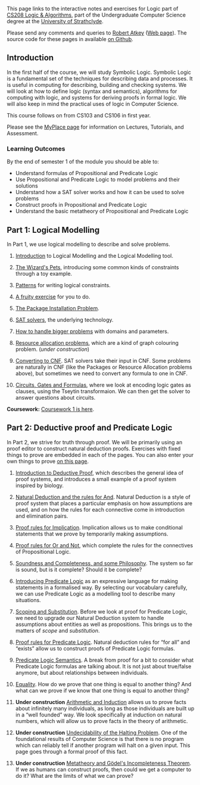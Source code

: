 This page links to the interactive notes and exercises for Logic part of [CS208 Logic & Algorithms](https://classes.myplace.strath.ac.uk/course/view.php?id=15121), part of the Undergraduate Computer Science degree at the [University of Strathclyde](https://www.strath.ac.uk/science/computerinformationsciences/).

Please send any comments and queries to [Robert Atkey](mailto:robert.atkey@strath.ac.uk) ([Web page](https://bentnib.org)). The source code for these pages in available [on Github](https://github.com/bobatkey/interactive-logic-course).

## Introduction

In the first half of the course, we will study Symbolic Logic. Symbolic Logic is a fundamental set of the techniques for describing data and processes. It is useful in computing for describing, building and checking systems. We will look at how to define logic (syntax and semantics), algorithms for computing with logic, and systems for deriving proofs in formal logic. We will also keep in mind the practical uses of logic in Computer Science.

This course follows on from CS103 and CS106 in first year.

Please see the [MyPlace page](https://classes.myplace.strath.ac.uk/course/view.php?id=15121) for information on Lectures, Tutorials, and Assessment.

### Learning Outcomes

By the end of semester 1 of the module you should be able to:

- Understand formulas of Propositional and Predicate Logic
- Use Propositional and Predicate Logic to model problems and their solutions
- Understand how a SAT solver works and how it can be used to solve problems
- Construct proofs in Propositional and Predicate Logic
- Understand the basic metatheory of Propositional and Predicate Logic

## Part 1: Logical Modelling

In Part 1, we use logical modelling to describe and solve problems.

1. [Introduction](logical-modelling-intro.html) to Logical Modelling and the Logical Modelling tool.

2. [The Wizard's Pets](wizards-pets.html), introducing some common kinds of constraints through a toy example.

3. [Patterns](patterns.html) for writing logical constraints.

4. [A fruity exercise](fruit-exercise.html) for you to do.

5. [The Package Installation Problem](packages.html).

6. [SAT solvers](sat.html), the underlying technology.

7. [How to handle bigger problems](domains-and-parameters.html) with domains and parameters.

8. [Resource allocation problems](resource-alloc.html), which are a kind of graph colouring problem. (*under construction*)

9. [Converting to CNF](converting-to-cnf.html). SAT solvers take their input in CNF. Some problems are naturally in CNF (like the Packages or Resource Allocation problems above), but sometimes we need to convert any formula to one in CNF.

10. [Circuits, Gates and Formulas](circuits.html), where we look at encoding logic gates as clauses, using the Tseytin transformaion. We can then get the solver to answer questions about circuits.

**Coursework:** [Coursework 1 is here](coursework1.html).

## Part 2: Deductive proof and Predicate Logic

In Part 2, we strive for truth through proof. We will be primarily using an proof editor to construct natural deduction proofs. Exercises with fixed things to prove are embedded in each of the pages. You can also enter your own things to prove [on this page](prover.html).

1. [Introduction to Deductive Proof](proof-intro.html), which describes the general idea of proof systems, and introduces a small example of a proof system inspired by biology.

2. [Natural Deduction and the rules for And](natural-deduction-intro.html). Natural Deduction is a style of proof system that places a particular emphasis on how assumptions are used, and on how the rules for each connective come in introduction and elimination pairs.

3. [Proof rules for Implication](proof-implication.html). Implication allows us to make conditional statements that we prove by temporarily making assumptions.

4. [Proof rules for Or and Not](proof-or.html), which complete the rules for the connectives of Propositional Logic.

5. [Soundness and Completeness, and some Philosophy](sound-complete-meaning.html). The system so far is sound, but is it complete? Should it be complete?

6. [Introducing Predicate Logic](pred-logic-intro.html) as an expressive language for making statements in a formalised way. By selecting our vocabulary carefully, we can use Predicate Logic as a modelling tool to describe many situations.

7. [Scoping and Substitution](scope-and-substitution.html). Before we look at proof for Predicate Logic, we need to upgrade our Natural Deduction system to handle assumptions about entities as well as propositions. This brings us to the matters of *scope* and *substitution*.

8. [Proof rules for Predicate Logic](pred-logic-rules.html). Natural deduction rules for “for all” and “exists” allow us to construct proofs of Predicate Logic formulas.

9. [Predicate Logic Semantics](pred-logic-semantics.html). A break from proof for a bit to consider what Predicate Logic formulas are talking about. It is not just about true/false anymore, but about relationships between individuals.

10. [Equality](equality.html). How do we prove that one thing is equal to another thing? And what can we prove if we know that one thing is equal to another thing?

11. **Under construction** [Arithmetic and Induction](induction.html) allows us to prove facts about infinitely many individuals, as long as those individuals are built up in a “well founded” way. We look specifically at induction on natural numbers, which will allow us to prove facts in the theory of arithmetic.

12. **Under construction** [Undecidability of the Halting Problem](halting-problem.html). One of the foundational results of Computer Science is that there is no program which can reliably tell if another program will halt on a given input. This page goes through a formal proof of this fact.

13. **Under construction** [Metatheory and Gödel's Incompleteness Theorem](metatheory-automation.html). If we as humans can construct proofs, then could we get a computer to do it? What are the limits of what we can prove?
